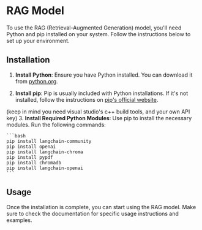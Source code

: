 # RAG Model

To use the RAG (Retrieval-Augmented Generation) model, you'll need Python and pip installed on your system. Follow the instructions below to set up your environment.

## Installation

1. **Install Python**: Ensure you have Python installed. You can download it from [python.org](https://www.python.org/).

2. **Install pip**: Pip is usually included with Python installations. If it's not installed, follow the instructions on [pip's official website](https://pip.pypa.io/en/stable/installation/).

(keep in mind you need visual studio's c++ build tools, and your own API key)
3. **Install Required Python Modules**: Use pip to install the necessary modules. Run the following commands:

    ```bash
    pip install langchain-community
    pip install openai
    pip install langchain-chroma
    pip install pypdf
    pip install chromadb
    pip install langchain-openai
    ```

## Usage

Once the installation is complete, you can start using the RAG model. Make sure to check the documentation for specific usage instructions and examples.
